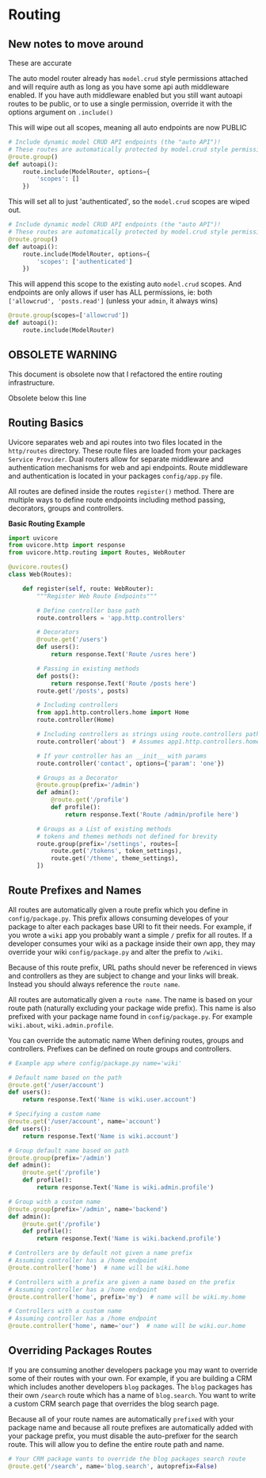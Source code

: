 # Routing


## New notes to move around

These are accurate

The auto model router already has `model.crud` style permissions attached and will require auth as long as you have some api auth middleware enabled.  If you have auth middleware enabled but you still want autoapi routes to be public, or to use a single permission, override it with the options argument on `.include()`

This will wipe out all scopes, meaning all auto endpoints are now PUBLIC
```python
# Include dynamic model CRUD API endpoints (the "auto API")!
# These routes are automatically protected by model.crud style permissions.
@route.group()
def autoapi():
    route.include(ModelRouter, options={
        'scopes': []
    })
```

This will set all to just 'authenticated', so the `model.crud` scopes are wiped out.
```python
# Include dynamic model CRUD API endpoints (the "auto API")!
# These routes are automatically protected by model.crud style permissions.
@route.group()
def autoapi():
    route.include(ModelRouter, options={
        'scopes': ['authenticated']
    })
```

This will append this scope to the existing auto `model.crud` scopes. And endpoints are only allows if user has ALL permissions, ie: both `['allowcrud', 'posts.read']` (unless your `admin`, it always wins)
```python
@route.group(scopes=['allowcrud'])
def autoapi():
    route.include(ModelRouter)
```










## OBSOLETE WARNING

This document is obsolete now that I refactored the entire routing infrastructure.

Obsolete below this line












## Routing Basics

Uvicore separates web and api routes into two files located in the `http/routes` directory.  These route files are loaded from your packages `Service Provider`. Dual routers allow for separate middleware and authentication mechanisms for web and api endpoints.  Route middleware and authentication is located in your packages `config/app.py` file.

All routes are defined inside the routes `register()` method. There are multiple ways to define route endpoints including method passing, decorators, groups and controllers.

**Basic Routing Example**
```python
import uvicore
from uvicore.http import response
from uvicore.http.routing import Routes, WebRouter

@uvicore.routes()
class Web(Routes):

    def register(self, route: WebRouter):
        """Register Web Route Endpoints"""

        # Define controller base path
        route.controllers = 'app.http.controllers'

        # Decorators
        @route.get('/users')
        def users():
            return response.Text('Route /usres here')

        # Passing in existing methods
        def posts():
            return response.Text('Route /posts here')
        route.get('/posts', posts)

        # Including controllers
        from app1.http.controllers.home import Home
        route.controller(Home)

        # Including controllers as strings using route.controllers path above
        route.controller('about')  # Assumes app1.http.controllers.home.Home class

        # If your controller has an __init__ with params
        route.controller('contact', options={'param': 'one'})

        # Groups as a Decorator
        @route.group(prefix='/admin')
        def admin():
            @route.get('/profile')
            def profile():
                return response.Text('Route /admin/profile here')

        # Groups as a List of existing methods
        # tokens and themes methods not defined for brevity
        route.group(prefix='/settings', routes=[
            route.get('/tokens', token_settings),
            route.get('/theme', theme_settings),
        ])

```


## Route Prefixes and Names

All routes are automatically given a route prefix which you define in `config/package.py`.  This prefix allows consuming developes of your package to alter each packages base URI to fit their needs.  For example, if you wrote a `wiki` app you probably want a simple `/` prefix for all routes.  If a developer consumes your wiki as a package inside their own app, they may override your wiki `config/package.py` and alter the prefix to `/wiki`.

Because of this route prefix, URL paths should never be referenced in views and controllers as they are subject to change and your links will break.  Instead you should always reference the `route name`.

All routes are automatically given a `route name`.  The name is based on your route path (naturally excluding your package wide prefix).  This name is also prefixed with your package name found in `config/package.py`.  For example `wiki.about`, `wiki.admin.profile`.

You can override the automatic name When defining routes, groups and controllers.  Prefixes can be defined on route groups and controllers.

```python
# Example app where config/package.py name='wiki'

# Default name based on the path
@route.get('/user/account')
def users():
    return response.Text('Name is wiki.user.account')

# Specifying a custom name
@route.get('/user/account', name='account')
def users():
    return response.Text('Name is wiki.account')

# Group default name based on path
@route.group(prefix='/admin')
def admin():
    @route.get('/profile')
    def profile():
        return response.Text('Name is wiki.admin.profile')

# Group with a custom name
@route.group(prefix='/admin', name='backend')
def admin():
    @route.get('/profile')
    def profile():
        return response.Text('Name is wiki.backend.profile')

# Controllers are by default not given a name prefix
# Assuming controller has a /home endpoint
@route.controller('home')  # name will be wiki.home

# Controllers with a prefix are given a name based on the prefix
# Assuming controller has a /home endpoint
@route.controller('home', prefix='my')  # name will be wiki.my.home

# Controllers with a custom name
# Assuming controller has a /home endpoint
@route.controller('home', name='our')  # name will be wiki.our.home
```


## Overriding Packages Routes

If you are consuming another developers package you may want to override some of their routes with your own.  For example, if you are building a CRM which includes another developers `blog` packages.  The `blog` packages has their own `/search` route which has a name of `blog.search`.  You want to write a custom CRM search page that overrides the blog search page.

Because all of your route names are automatically `prefixed` with your package name and because all route prefixes are automatically added with your package prefix, you must disable the auto-prefixer for the search route.  This will allow you to define the entire route path and name.

```python
# Your CRM package wants to override the blog packages search route
@route.get('/search', name='blog.search', autoprefix=False)
```

